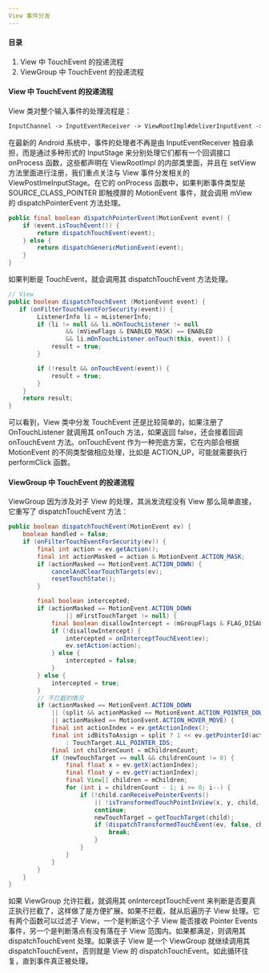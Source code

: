 ```yaml
---
View 事件分发
---
```


#### 目录

1. View 中 TouchEvent 的投递流程
2. ViewGroup 中 TouchEvent 的投递流程

#### View 中 TouchEvent 的投递流程

View 类对整个输入事件的处理流程是：

```xml
InputChannel -> InputEventReceiver -> ViewRootImpl#deliverInputEvent -> ViewPostImeInputStage#onProcess -> View#dispatchPointerEvent -> View#dispatchTouchEvent -> onTouch -> onTouchEvent
```

在最新的 Android 系统中，事件的处理者不再是由 InputEventReceiver 独自承担，而是通过多种形式的 InputStage 来分别处理它们都有一个回调接口 onProcess 函数，这些都声明在 ViewRootImpl 的内部类里面，并且在 setView 方法里面进行注册，我们重点关注与 View 事件分发相关的 ViewPostImeInputStage。在它的 onProcess 函数中，如果判断事件类型是 SOURCE_CLASS_POINTER 即触摸屏的 MotionEvent 事件，就会调用 mView 的 dispatchPointerEvent 方法处理。

```java
public final boolean dispatchPointerEvent(MotionEvent event) {
    if (event.isTouchEvent()) {
        return dispatchTouchEvent(event);
    } else {
        return dispatchGenericMotionEvent(event);
    }
}
```

如果判断是 TouchEvent，就会调用其 dispatchTouchEvent 方法处理。

```java
// View
public boolean dispatchTouchEvent (MotionEvent event) {
   if (onFilterTouchEventForSecurity(event)) {
        ListenerInfo li = mListenerInfo;
        if (li != null && li.mOnTouchListener != null
                && (mViewFlags & ENABLED_MASK) == ENABLED
                && li.mOnTouchListener.onTouch(this, event)) {
            result = true;
        }

        if (!result && onTouchEvent(event)) {
            result = true;
        }
    }
	return result;
}
```

可以看到，View 类中分发 TouchEvent 还是比较简单的，如果注册了 OnTouchListener 就调用其 onTouch 方法，如果返回 false，还会接着回调 onTouchEvent 方法。onTouchEvent 作为一种兜底方案，它在内部会根据 MotionEvent 的不同类型做相应处理，比如是 ACTION_UP，可能就需要执行 performClick 函数。

#### ViewGroup 中 TouchEvent 的投递流程

ViewGroup 因为涉及对子 View 的处理，其派发流程没有 View 那么简单直接，它重写了 dispatchTouchEvent 方法：

```java
public boolean dispatchTouchEvent(MotionEvent ev) {
    boolean handled = false;
    if (onFilterTouchEventForSecurity(ev)) {
        final int action = ev.getAction();
        final int actionMasked = action & MotionEvent.ACTION_MASK;
        if (actionMasked == MotionEvent.ACTION_DOWN) {
            cancelAndClearTouchTargets(ev);
            resetTouchState();
        }

        final boolean intercepted;
        if (actionMasked == MotionEvent.ACTION_DOWN
                || mFirstTouchTarget != null) {
            final boolean disallowIntercept = (mGroupFlags & FLAG_DISALLOW_INTERCEPT) != 0;
            if (!disallowIntercept) {
                intercepted = onInterceptTouchEvent(ev);
                ev.setAction(action); 
            } else {
                intercepted = false;
            }
        } else {
            intercepted = true;
        }
        // 不拦截的情况
        if (actionMasked == MotionEvent.ACTION_DOWN
            || (split && actionMasked == MotionEvent.ACTION_POINTER_DOWN)
            || actionMasked == MotionEvent.ACTION_HOVER_MOVE) {
            final int actionIndex = ev.getActionIndex();
            final int idBitsToAssign = split ? 1 << ev.getPointerId(actionIndex)
                : TouchTarget.ALL_POINTER_IDS;
            final int childrenCount = mChildrenCount;
            if (newTouchTarget == null && childrenCount != 0) {
                final float x = ev.getX(actionIndex);
                final float y = ev.getY(actionIndex);
                final View[] children = mChildren;
                for (int i = childrenCount - 1; i >= 0; i--) {
                    if (!child.canReceivePointerEvents()
                        || !isTransformedTouchPointInView(x, y, child, null)) {
                        continue;
                        newTouchTarget = getTouchTarget(child);
                        if (dispatchTransformedTouchEvent(ev, false, child, idBitsToAssign)) {
                            break;
                        }
                    }
                }
            }
        }
    }
}
```

如果 ViewGroup 允许拦截，就调用其 onInterceptTouchEvent 来判断是否要真正执行拦截了，这样做了是方便扩展。如果不拦截，就从后遍历子 View 处理。它有两个函数可以过滤子 View，一个是判断这个子 View 能否接收 Pointer Events 事件，另一个是判断落点有没有落在子 View 范围内。如果都满足，则调用其 dispatchTouchEvent 处理。如果该子 View 是一个 ViewGroup 就继续调用其 dispatchTouchEvent，否则就是 View 的 dispatchTouchEvent。如此循环往复，直到事件真正被处理。